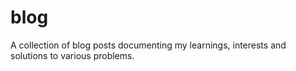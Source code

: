 # blog
A collection of blog posts documenting my learnings, interests and solutions to various problems.

